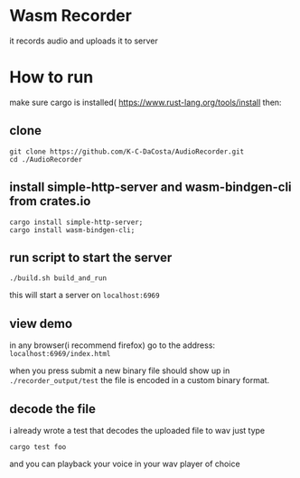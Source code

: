 # Wasm Recorder
it records audio and uploads it to server

# How to run
make sure cargo is installed( https://www.rust-lang.org/tools/install  then:


## clone 
```
git clone https://github.com/K-C-DaCosta/AudioRecorder.git
cd ./AudioRecorder
```

## install simple-http-server and wasm-bindgen-cli from crates.io
```
cargo install simple-http-server;
cargo install wasm-bindgen-cli;
```

## run script to start the server 
```
./build.sh build_and_run
```
this will start a server on `localhost:6969` 

## view demo
in any browser(i recommend firefox) go to the address:
`localhost:6969/index.html`

when you press submit a new binary file should show up in `./recorder_output/test`  the file is encoded in a custom binary format. 

## decode the file
i already wrote a test that decodes the uploaded file to wav just type
```
cargo test foo
```
and you can playback your voice in your wav player of choice









